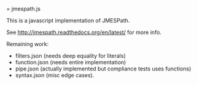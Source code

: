 = jmespath.js

This is a javascript implementation of JMESPath.

See http://jmespath.readthedocs.org/en/latest/ for more info.

Remaining work:

* filters.json (needs deep equality for literals)
* function.json (needs entire implementation)
* pipe.json (actually implemented but compliance tests uses functions)
* syntax.json (misc edge cases).
